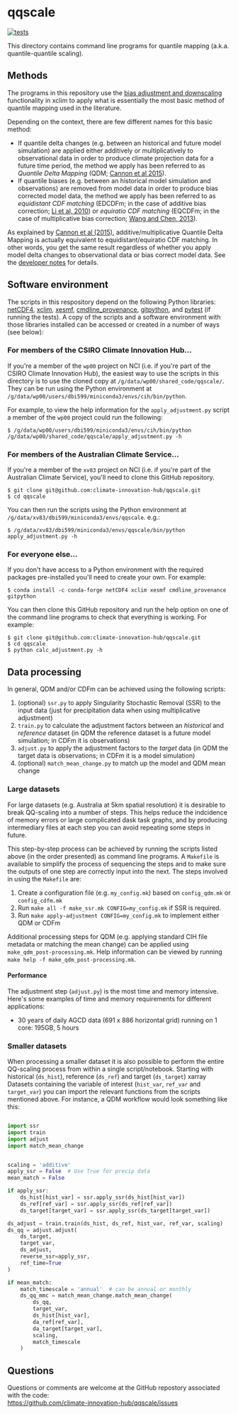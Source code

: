 # qqscale

[![tests](https://github.com/climate-innovation-hub/qqscale/actions/workflows/tests.yml/badge.svg)](https://github.com/climate-innovation-hub/qqscale/actions/workflows/tests.yml)

This directory contains command line programs for quantile mapping (a.k.a. quantile-quantile scaling). 

## Methods

The programs in this repository use the
[bias adjustment and downscaling](https://xclim.readthedocs.io/en/stable/sdba.html) functionality in xclim
to apply what is essentially the most basic method of quantile mapping used in the literature.

Depending on the context, there are few different names for this basic method:
- If quantile delta changes (e.g. between an historical and future model simulation) are applied
  either additively or multiplicatively to observational data in order to produce
  climate projection data for a future time period,
  the method we apply has been referred to as
  *Quantile Delta Mapping* (QDM; [Cannon et al 2015](https://doi.org/10.1175/JCLI-D-14-00754.1)).
- If quantile biases (e.g. between an historical model simulation and observations) are removed
  from model data in order to produce bias corrected model data,
  the method we apply has been referred to as
  *equidistant CDF matching* (EDCDFm; in the case of additive bias correction; [Li et al, 2010](https://doi.org/10.1029/2009JD012882)) or
  *equiratio CDF matching* (EQCDFm; in the case of multiplicative bias correction; [Wang and Chen, 2013](https://doi.org/10.1002/asl2.454)).

As explained by [Cannon et al (2015)](https://doi.org/10.1175/JCLI-D-14-00754.1),
additive/multiplicative Quantile Delta Mapping is actually equivalent to equidistant/equiratio CDF matching.
In other words, you get the same result regardless of whether you apply
model delta changes to observational data or bias correct model data.
See the [developer notes](developer_notes.md) for details.


## Software environment

The scripts in this respository depend on the following Python libraries:
[netCDF4](https://unidata.github.io/netcdf4-python/),
[xclim](https://xclim.readthedocs.io),
[xesmf](https://xesmf.readthedocs.io),
[cmdline_provenance](https://cmdline-provenance.readthedocs.io),
[gitpython](https://gitpython.readthedocs.io),
and [pytest](https://docs.pytest.org) (if running the tests).
A copy of the scripts and a software environment with those libraries installed
can be accessed or created in a number of ways (see below):

### For members of the CSIRO Climate Innovation Hub...

If you're a member of the `wp00` project on NCI
(i.e. if you're part of the CSIRO Climate Innovation Hub),
the easiest way to use the scripts in this directory is to use the cloned copy at `/g/data/wp00/shared_code/qqscale/`.
They can be run using the Python environment at `/g/data/wp00/users/dbi599/miniconda3/envs/cih/bin/python`.

For example, to view the help information for the `apply_adjustment.py` script
a member of the `wp00` project could run the following:

```
$ /g/data/wp00/users/dbi599/miniconda3/envs/cih/bin/python /g/data/wp00/shared_code/qqscale/apply_adjustment.py -h
```

### For members of the Australian Climate Service...

If you're a member of the `xv83` project on NCI
(i.e. if you're part of the Australian Climate Service),
you'll need to clone this GitHub repository.

```
$ git clone git@github.com:climate-innovation-hub/qqscale.git
$ cd qqscale
```

You can then run the scripts using the Python environment at `/g/data/xv83/dbi599/miniconda3/envs/qqscale`. e.g.:

```
$ /g/data/xv83/dbi599/miniconda3/envs/qqscale/bin/python apply_adjustment.py -h
```

### For everyone else...

If you don't have access to a Python environment with the required packages
pre-installed you'll need to create your own.
For example:

```
$ conda install -c conda-forge netCDF4 xclim xesmf cmdline_provenance gitpython
```

You can then clone this GitHub repository and run the help option
on one of the command line programs to check that everything is working.
For example:

```
$ git clone git@github.com:climate-innovation-hub/qqscale.git
$ cd qqscale
$ python calc_adjustment.py -h
```

## Data processing
  
In general, QDM and/or CDFm can be achieved using the following scripts:
1. (optional) `ssr.py` to apply Singularity Stochastic Removal (SSR) to the input data
   (just for precipitation data when using multiplicative adjustment)
1. `train.py` to calculate the adjustment factors between an *historical* and *reference* dataset
   (in QDM the reference dataset is a future model simulation; in CDFm it is observations)
1. `adjust.py` to apply the adjustment factors to the *target* data
   (in QDM the target data is observations; in CDFm it is a model simulation)
1. (optional) `match_mean_change.py` to match up the model and QDM mean change 

### Large datasets

For large datasets (e.g. Australia at 5km spatial resolution)
it is desirable to break QQ-scaling into a number of steps.
This helps reduce the indcidence of memory errors or large complicated dask task graphs,
and by producing intermediary files at each step you can avoid repeating some steps in future.

This step-by-step process can be achieved by running the scripts listed above
(in the order presented) as command line programs.
A `Makefile` is available to simplify the process of sequencing the steps
and to make sure the outputs of one step are correctly input into the next.
The steps involved in using the `Makefile` are:
1. Create a configuration file (e.g. `my_config.mk`) based on `config_qdm.mk` or `config_cdfm.mk`
1. Run `make all -f make_ssr.mk CONFIG=my_config.mk` if SSR is required.
1. Run `make apply-adjustment CONFIG=my_config.mk` to implement either QDM or CDFm

Additional processing steps for QDM
(e.g. applying standard CIH file metadata or matching the mean change)
can be applied using `make_qdm_post-processing.mk`.
Help information can be viewed by running `make help -f make_qdm_post-processing.mk`.

#### Performance

The adjustment step (`adjust.py`) is the most time and memory intensive.
Here's some examples of time and memory requirements for different applications:
- 30 years of daily AGCD data (691 x 886 horizontal grid) running on 1 core: 195GB, 5 hours 


### Smaller datasets

When processing a smaller dataset it is also possible to perform the entire QQ-scaling process
from within a single script/notebook.
Starting with historical (`ds_hist`), reference (`ds_ref`) and target (`ds_target`) xarray Datasets
containing the variable of interest (`hist_var`, `ref_var` and `target_var`)
you can import the relevant functions from the scripts mentioned above.
For instance,
a QDM workflow would look something like this:

```python

import ssr
import train
import adjust
import match_mean_change


scaling = 'additive'
apply_ssr = False  # Use True for precip data
mean_match = False

if apply_ssr:
    ds_hist[hist_var] = ssr.apply_ssr(ds_hist[hist_var])
    ds_ref[ref_var] = ssr.apply_ssr(ds_ref[ref_var])
    ds_target[target_var] = ssr.apply_ssr(ds_target[target_var])

ds_adjust = train.train(ds_hist, ds_ref, hist_var, ref_var, scaling)
ds_qq = adjust.adjust(
    ds_target,
    target_var,
    ds_adjust,
    reverse_ssr=apply_ssr,
    ref_time=True
)

if mean_match:
    match_timescale = 'annual'  # can be annual or monthly   
    ds_qq_mmc = match_mean_change.match_mean_change(
        ds_qq,
        target_var,
        ds_hist[hist_var],
        da_ref[ref_var],
        da_target[target_var],
        scaling,
        match_timescale
    )
```

## Questions

Questions or comments are welcome at the GitHub repostory
associated with the code:  
https://github.com/climate-innovation-hub/qqscale/issues
